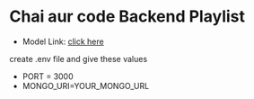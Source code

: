 # Chai aur code Backend Playlist

- Model Link: [click here](https://app.eraser.io/workspace/YtPqZ1VogxGy1jzIDkzj)



create .env file and give these values
- PORT = 3000
- MONGO_URI=YOUR_MONGO_URL

